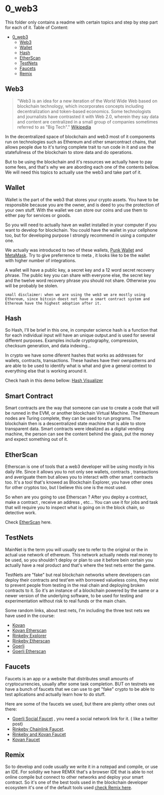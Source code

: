 # 0_web3
This folder only contains a readme with certain topics and step by step part for each of it.
Table of Content:

- [0_web3](#0_web3)
  - [Web3](#web3)
  - [Wallet](#wallet)
  - [Hash](#hash)
  - [EtherScan](#etherscan)
  - [TestNets](#testnets)
  - [Faucets](#faucets)
  - [Remix](#remix)

## Web3

> "Web3 is an idea for a new iteration of the World Wide Web based on blockchain technology, which incorporates concepts including decentralization and token-based economics. Some technologists and journalists have contrasted it with Web 2.0, wherein they say data and content are centralized in a small group of companies sometimes referred to as "Big Tech"." [Wikipedia](https://en.wikipedia.org/wiki/Web3)

In the decentralized space of blockchain and web3 most of it components run on technologies such as Ethereum and other smarcontract chains, that allows people due to it's turing complete trait to run code in it and use the statefullness of the blockchain to store data and do operations.

But to be using the blockchain and it's resources we actually have to pay some fees, and that's why we are abording each one of the contents bellow. We will need this topics to actually use the web3 and take part of it.

## Wallet

Wallet is the part of the web3 that stores your crypto assets. You have to be responsible because you are the owner, and is deed to you the protection of your own stuff. With the wallet we can store our coins and use them to either pay for services or goods.

So you will need to actually have an wallet installed in your computer if you want to develop for blockchain. You could have the wallet in your cellphone too, but for developing purpose I strongly recommend in using a computer one.

We actually was introduced to two of these wallets, [Punk Wallet](https://punkwallet.io/) and [MetaMask](https://metamask.io/). Try to give preferrence to meta , it looks like to be the wallet with higher number of integrations.

A wallet will have a public key, a secret key and a 12 word secret recovery phrase. The public key you can share with everyone else, the secret key and the twelve word recovery phrase you should not share. Otherwise you will be probably be stolen.

`small disclaimer: when we are using the web3 we are mostly using Ethereum, since bitcoin doest not have a smart contract system and Ethereum have the highest adoption after it.`


## Hash

So Hash, I'll be brief in this one, in computer science hash is a function that for each individual input will have an unique output.and is used for several different purposes. Examples include cryptography, compression, checksum generation, and data indexing...

In crypto we have some diferent hashes that works as addresses for wallets, contracts, transactions. These hashes have their ownpatterns and are able to be used to identify what is what and give a general context to everything else that is working around it.

Check hash in this demo bellow:
[Hash Visualizer](https://andersbrownworth.com/blockchain/hash)

## Smart Contract

Smart contracts are the way that someone can use to create a code that will be runned in the EVM, or another blockchain Virtual Machine. The Ethereum nodes are Turing complete, they can be used to run programs. The blockchain then is a descentralized state machine that is able to store transparent data. Smart contracts were idealized as a digital vending machine, the person can see the content behind the glass, put the money and expect something out of it.

## EtherScan

Etherscan is one of tools that a web3 developer will be using mostly in his daily life. Since it allows you to not only see wallets, contracts , transactions and averiguate them but allows you to interact with other smart contracts too. It's a tool that's knowed as Blockchain Explorer, you have other ones for other cryptos too, but I believe this one is the most used. 

So when are you going to use Etherscan ? After you deploy a contract, make a contract , receive an address , etc... You can use it for jobs and task that will require you to inspect what is going on in the block chain, so detective work.

Check [EtherScan](https://etherscan.io/) here.

## TestNets

MainNet is the term you will usually see to refer to the original or the in actual use network of ethereum. This network actually needs real money to be used, so you shouldn't deploy or plan to use it before bein certain you actually have a real product and that's where the test nets enter the game.

TestNets are "fake" but real blockchain networks where developers can deploy their contracts and test'em with borrowed valueless coins, they exist to prevent people from testing in the real chain and deploying broken contracts to it. So it's an instance of a blockchain powered by the same or a newer version of the underlying software, to be used for testing and experimentation without risk to real funds or the main chain.

Some random links, about test nets, I'm including the three test nets we have used in the course:


- [Kovan](https://kovan-testnet.github.io/website/)
- [Kovan Etherscan](https://kovan.etherscan.io/)
- [Rinkeby Explorer](https://www.rinkeby.io/#stats)
- [Rinkeby Etherscan](https://rinkeby.etherscan.io/)
- [Goerli](https://goerli.net/)
- [Goerli Etherscan](https://goerli.etherscan.io/)

## Faucets

Faucets is an app or a website that distributes small amounts of cryptocurrencies, usually after some task completion. BUT on testnets we have a bunch of faucets that we can use to get "fake" crypto to be able to test aplications and actually learn how to do stuff.

Here are some of the faucets we used, but there are plenty other ones out there:
- [Goerli Social Faucet](https://goerli-faucet.mudit.blog/) , you need a social network link for it. ( like a twitter post)
- [Rinkeby Chainlink Faucet](https://faucets.chain.link/rinkeby).
- [Rinkeby and Kovan Faucet](https://faucet.daostack.io/)
- [Kovan Faucet](https://ethdrop.dev/)

## Remix

So to develop and code usually we write it in a notepad and compile, or use an IDE. For solidity we have REMIX that's a browser IDE that is able to not online compile but connect to other networks and deploy your smart contract. So it's one of the best tools used in the blockchain developer ecosystem it's one of the default tools used [check Remix here](https://remix.ethereum.org/).

